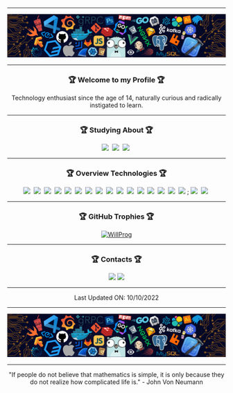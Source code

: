 <hr>

<!-- Side -->
<a href="https://github.com/RonaldGuilhermePDS">![Side](https://github.com/RonaldGuilhermePDS/RonaldGuilhermePDS/blob/master/.GitHub/Side.png?raw=true)</a>

<hr>

<h3 align="center">🏆&nbsp;Welcome to my Profile&nbsp;🏆</h3>

<p align="center">Technology enthusiast since the age of 14, naturally curious and radically instigated to learn.</p>

<hr>

<!-- Studying About -->
<h3 align="center">🏆&nbsp;Studying About&nbsp;🏆</h3>


<div align="center">
  <img src="https://img.shields.io/badge/Next.js-05112A?style=flat&logo=NEXT.JS" />&nbsp;
  <img src="https://img.shields.io/badge/Electron-05112A?style=flat&logo=ELECTRON" />&nbsp;
  <img src="https://img.shields.io/badge/Docker-05112A?style=flat&logo=DOCKER" />&nbsp;
</div>

<hr>

<!-- Overview Technologies -->
<h3 align="center">🏆&nbsp;Overview Technologies&nbsp;🏆</h3>


<div align="center">
 <img src="https://img.shields.io/badge/HTML-05112A?style=flat&logo=HTML5" />&nbsp;
 <img src="https://img.shields.io/badge/CSS-05112A?style=flat&logo=CSS3" />&nbsp;
 <img src="https://img.shields.io/badge/JavaScript-05112A?style=flat&logo=JAVASCRIPT" />&nbsp;
 <img src="https://img.shields.io/badge/TypeScript-05112A?style=flat&logo=TYPESCRIPT" />&nbsp;
 <img src="https://img.shields.io/badge/Node.js-05112A?style=flat&logo=NODE.JS" />&nbsp;
 <img src="https://img.shields.io/badge/React.js-05112A?style=flat&logo=REACT" />&nbsp;
 <img src="https://img.shields.io/badge/React%20Native-05112A?style=flat&logo=REACT" />&nbsp;
 <img src="https://img.shields.io/badge/EXPO-05112A?style=flat&logo=EXPO" />&nbsp;
 <img src="https://img.shields.io/badge/MySQL-05112A?stylflat&logo=MYSQL" />&nbsp;
 <img src="https://img.shields.io/badge/SQLite-05112A?stylflat&logo=SQLITE" />&nbsp;
 <img src="https://img.shields.io/badge/Firebase-05112A?style=flat&logo=FIREBASE" />&nbsp;
 <img src="https://img.shields.io/badge/MongoDB-05112A?style=flat&logo=MONGODB" />&nbsp;
 <img src="https://img.shields.io/badge/Amazon_Web_Services-05112A.svg?style=flat&logo=AMAZON-AWS" />&nbsp;
 <img src="https://img.shields.io/badge/Git-05112A?style=flat&logo=GIT" />&nbsp;
 <img src="https://img.shields.io/badge/GitHub-05112A?style=flat&logo=GITHUB" />&nbsp;
 <img src="https://img.shields.io/badge/GitLab-05112A?style=flat&logo=GITLAB" />&nbsp;;
 <img src="https://img.shields.io/badge/Linux-05112A.svg?style=flat&logo=LINUX" />&nbsp;
 <img src="https://img.shields.io/badge/Raspberry_Pi-05112A?style=flat&logo=RASPBERRY-PI" />&nbsp;
</div>

<hr>

<!-- GitHub Trophies -->
<h3 align="center">🏆&nbsp;GitHub Trophies&nbsp;🏆</h3>

<p align="center"><a href="https://github.com/WillProg"><img height="150em" src="https://github-profile-trophy.vercel.app/?username=WillProg&margin-w=8&margin-h=8&theme=dracula" alt="WillProg"/></a></p>

<hr>

<!-- Contacts -->
<h3 align="center">🏆&nbsp;Contacts&nbsp;🏆</h3>

<p align="center"><a href="https://linkedin.com/in/williamvalther/" target="_blank" rel="noopener noreferrer">
<img src="https://img.icons8.com/external-justicon-flat-justicon/64/000000/external-linkedin-social-media-justicon-flat-justicon.png" width="40" /></a>
<a href="https://api.whatsapp.com/send/?phone=5598984532518&app_absent=0" target="_blank" rel="noopener noreferrer"><img src="https://img.icons8.com/external-justicon-flat-justicon/64/000000/external-whatsapp-social-media-justicon-flat-justicon.png" width="40" /></a>
</p>

<hr>

<!-- Credits -->
<p align="center">Last Updated ON: 10/10/2022</p>

<hr>

<a href="https://github.com/WillProg">

<!-- Side -->
![Side](https://github.com/RonaldGuilhermePDS/RonaldGuilhermePDS/blob/master/.GitHub/Side.png?raw=true)

</a>

<hr>

<p align="center"> "If people do not believe that mathematics is simple, it is only because they do not realize how complicated life is." - John Von Neumann <p>
